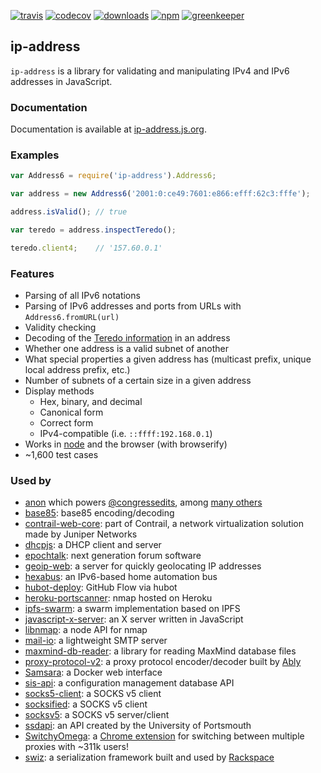 [![travis]](http://travis-ci.org/beaugunderson/ip-address)
[![codecov]](https://codecov.io/github/beaugunderson/ip-address?branch=master)
[![downloads]](https://www.npmjs.com/package/ip-address)
[![npm]](https://www.npmjs.com/package/ip-address)
[![greenkeeper]](https://greenkeeper.io/)

[codecov]: https://codecov.io/github/beaugunderson/ip-address/coverage.svg?branch=master
[downloads]: https://img.shields.io/npm/dm/ip-address.svg
[greenkeeper]: https://badges.greenkeeper.io/beaugunderson/ip-address.svg
[npm]: https://img.shields.io/npm/v/ip-address.svg
[travis]: https://img.shields.io/travis/beaugunderson/ip-address.svg

## ip-address

`ip-address` is a library for validating and manipulating IPv4 and IPv6
addresses in JavaScript.

### Documentation

Documentation is available at [ip-address.js.org](http://ip-address.js.org/).

### Examples

```js
var Address6 = require('ip-address').Address6;

var address = new Address6('2001:0:ce49:7601:e866:efff:62c3:fffe');

address.isValid(); // true

var teredo = address.inspectTeredo();

teredo.client4;    // '157.60.0.1'
```

### Features

- Parsing of all IPv6 notations
- Parsing of IPv6 addresses and ports from URLs with `Address6.fromURL(url)`
- Validity checking
- Decoding of the [Teredo
  information](http://en.wikipedia.org/wiki/Teredo_tunneling#IPv6_addressing)
  in an address
- Whether one address is a valid subnet of another
- What special properties a given address has (multicast prefix, unique
  local address prefix, etc.)
- Number of subnets of a certain size in a given address
- Display methods
  - Hex, binary, and decimal
  - Canonical form
  - Correct form
  - IPv4-compatible (i.e. `::ffff:192.168.0.1`)
- Works in [node](http://nodejs.org/) and the browser (with browserify)
- ~1,600 test cases

### Used by

- [anon](https://github.com/edsu/anon) which powers
  [@congressedits](https://twitter.com/congressedits), among
  [many others](https://github.com/edsu/anon#community)
- [base85](https://github.com/noseglid/base85): base85 encoding/decoding
- [contrail-web-core](https://github.com/Juniper/contrail-web-core): part of
  Contrail, a network virtualization solution made by Juniper Networks
- [dhcpjs](https://github.com/apaprocki/node-dhcpjs): a DHCP client and server
- [epochtalk](https://github.com/epochtalk/epochtalk): next generation forum
  software
- [geoip-web](https://github.com/tfrce/node-geoip-web): a server for
  quickly geolocating IP addresses
- [hexabus](https://github.com/mysmartgrid/hexabus): an IPv6-based home
  automation bus
- [hubot-deploy](https://github.com/atmos/hubot-deploy): GitHub Flow via hubot
- [heroku-portscanner](https://github.com/robison/heroku-portscanner): nmap
  hosted on Heroku
- [ipfs-swarm](https://github.com/diasdavid/node-ipfs-swarm): a swarm
  implementation based on IPFS
- [javascript-x-server](https://github.com/GothAck/javascript-x-server): an X
  server written in JavaScript
- [libnmap](https://github.com/jas-/node-libnmap): a node API for nmap
- [mail-io](https://github.com/mofux/mail-io): a lightweight SMTP server
- [maxmind-db-reader](https://github.com/PaddeK/node-maxmind-db): a library for
  reading MaxMind database files
- [proxy-protocol-v2](https://github.com/ably/proxy-protocol-v2): a proxy
  protocol encoder/decoder built by [Ably](https://www.ably.io/)
- [Samsara](https://github.com/mariusGundersen/Samsara): a Docker web interface
- [sis-api](https://github.com/sis-cmdb/sis-api): a configuration management
  database API
- [socks5-client](https://github.com/mattcg/socks5-client): a SOCKS v5 client
- [socksified](https://github.com/vially/node-socksified): a SOCKS v5 client
- [socksv5](https://github.com/mscdex/socksv5): a SOCKS v5 server/client
- [ssdapi](https://github.com/rsolomou/ssdapi): an API created by the
  University of Portsmouth
- [SwitchyOmega](https://github.com/FelisCatus/SwitchyOmega): a [Chrome
  extension](https://chrome.google.com/webstore/detail/padekgcemlokbadohgkifijomclgjgif)
  for switching between multiple proxies with ~311k users!
- [swiz](https://github.com/racker/node-swiz): a serialization framework built
  and used by [Rackspace](http://www.rackspace.com/)

